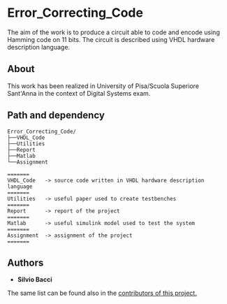 # Error_Correcting_Code
The aim of the work is to produce a circuit able to code and encode using Hamming code on 11 bits. The circuit is described using VHDL hardware description language.

## About 
This work has been realized in University of Pisa/Scuola Superiore Sant'Anna in the context of Digital Systems exam.

## Path and dependency
```
Error_Correcting_Code/
├──VHDL_Code
├──Utilities
├──Report
├──Matlab
└──Assignment

=======
VHDL_Code	-> source code written in VHDL hardware description language
=======
Utilities 	-> useful paper used to create testbenches
=======
Report 		-> report of the project
=======
Matlab 		-> useful simulink model used to test the system
=======
Assignment 	-> assignment of the project
=======
```

## Authors
* <b>Silvio Bacci</b>

The same list can be found also in the <a href="https://github.com/silviobacci/Error_Correcting_Code/graphs/contributors">contributors of this project.</a>


